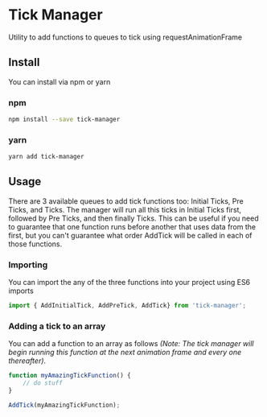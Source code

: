 # Tick Manager
Utility to add functions to queues to tick using requestAnimationFrame

## Install
You can install via npm or yarn

### npm
```bash
npm install --save tick-manager
```

### yarn
```bash
yarn add tick-manager
```

## Usage
There are 3 available queues to add tick functions too: Initial Ticks, Pre Ticks, and Ticks. The manager will run all this ticks in Initial Ticks first, followed by Pre Ticks, and then finally Ticks. This can be useful if you need to guarantee that one function runs before another that uses data from the first, but you can't guarantee what order AddTick will be called in each of those functions.

### Importing
You can import the any of the three functions into your project using ES6 imports
```javascript
import { AddInitialTick, AddPreTick, AddTick} from 'tick-manager';
```
### Adding a tick to an array
You can add a function to an array as follows _(Note: The tick manager will begin running this function at the next animation frame and every one thereafter)_.
```javascript
function myAmazingTickFunction() {
    // do stuff
}

AddTick(myAmazingTickFunction);
```
